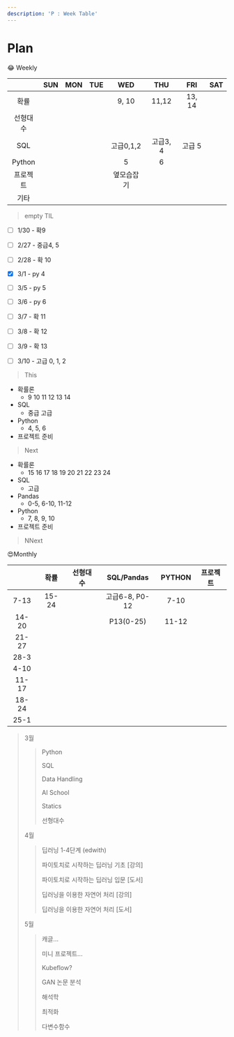 ```yaml
---
description: 'P : Week Table'
---
```


# Plan

😂 Weekly

|  | SUN | MON | TUE | WED | THU | FRI | SAT |
| :---: | :---: | :---: | :---: | :---: | :---: | :---: | :---: |
| 확률 |  |  |  | 9, 10 | 11,12 | 13, 14 |  |
| 선형대수 |  |  |  |  |  |  |  |
| SQL |  |  |  | 고급0,1,2 | 고급3, 4 | 고급 5 |  |
| Python |  |  |  | 5 | 6 |  |  |
| 프로젝트 |  |  |  | 옆모습잡기 |  |  |  |
| 기타 |  |  |  |  |  |  |  |

> empty TIL

* [ ] 1/30 - 확9
* [ ] 2/27 - 중급4, 5
* [ ] 2/28 - 확 10
* [x] 3/1 - py 4
* [ ] 3/5 - py 5
* [ ] 3/6 - py 6
* [ ] 3/7 - 확 11
* [ ] 3/8 - 확 12 
* [ ] 3/9 - 확 13
* [ ] 3/10 - 고급 0, 1, 2



> This

* 확률론
  * 9 10 11 12 13 14
* SQL
  * 중급 고급
* Python
  * 4, 5, 6
* 프로젝트 준비



> Next

* 확률론
  * 15 16 17 18 19 20 21 22 23 24
* SQL
  * 고급
* Pandas
  * 0-5, 6-10, 11-12
* Python
  * 7, 8, 9, 10
* 프로젝트 준비

> NNext





😍Monthly

|  | 확률 | 선형대수 | SQL/Pandas | PYTHON | 프로젝트 |
| :---: | :---: | :---: | :---: | :---: | :---: |
| 7-13 | 15-24 |  | 고급6-8, P0-12 | 7-10 |  |
| 14-20 |  |  | P13\(0-25\) | 11-12 |  |
| 21-27 |  |  |  |  |  |
| 28-3 |  |  |  |  |  |
| 4-10 |  |  |  |  |  |
| 11-17 |  |  |  |  |  |
| 18-24 |  |  |  |  |  |
| 25-1 |  |  |  |  |  |

> 3월
>
> > Python
> >
> > SQL
> >
> > Data Handling
> >
> > AI School 
> >
> > Statics
> >
> > 선형대수
>
> 4월
>
> > 딥러닝 1-4단계 \(edwith\)
> >
> > 파이토치로 시작하는 딥러닝 기초 \[강의\]
> >
> > 파이토치로 시작하는 딥러닝 입문 \[도서\]
> >
> > 딥러닝을 이용한 자연어 처리 \[강의\]
> >
> > 딥러닝을 이용한 자연어 처리 \[도서\]
>
> 5월
>
> > 캐글...
> >
> > 미니 프로젝트...
> >
> > Kubeflow?
> >
> > GAN 논문 분석
> >
> > 해석학
> >
> > 최적화
> >
> > 다변수함수

